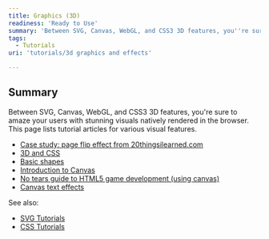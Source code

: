 ```yaml
---
title: Graphics (3D)
readiness: 'Ready to Use'
summary: 'Between SVG, Canvas, WebGL, and CSS3 3D features, you''re sure to amaze your users with stunning visuals natively rendered in the browser. This page lists tutorial articles for various visual features.'
tags:
  - Tutorials
uri: 'tutorials/3d graphics and effects'

---
```

## Summary

Between SVG, Canvas, WebGL, and CSS3 3D features, you're sure to amaze your users with stunning visuals natively rendered in the browser. This page lists tutorial articles for various visual features.

-   [Case study: page flip effect from 20thingsilearned.com](/tutorials/20thing_pageflip)
-   [3D and CSS](/tutorials/3d_css)
-   [Basic shapes](/tutorials/basic_shapes)
-   [Introduction to Canvas](/tutorials/canvas/canvas_tutorial)
-   [No tears guide to HTML5 game development (using canvas)](/tutorials/canvas_notearsgame)
-   [Canvas text effects](/tutorials/canvas_texteffects)

See also:

-   [SVG Tutorials](/svg/tutorials)
-   [CSS Tutorials](/css/tutorials)

